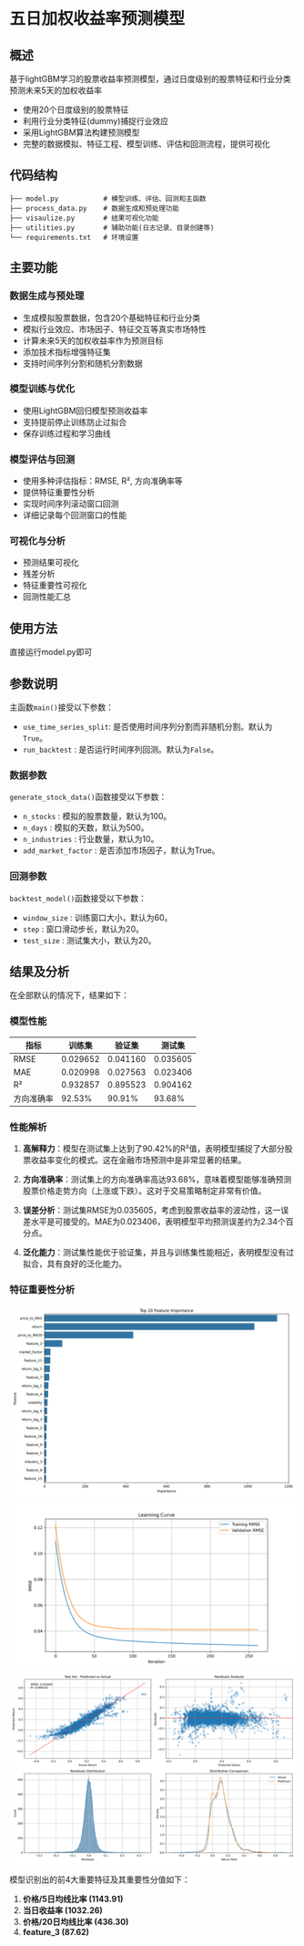 # 五日加权收益率预测模型

## 概述

基于lightGBM学习的股票收益率预测模型，通过日度级别的股票特征和行业分类预测未来5天的加权收益率

- 使用20个日度级别的股票特征
- 利用行业分类特征(dummy)捕捉行业效应
- 采用LightGBM算法构建预测模型
- 完整的数据模拟、特征工程、模型训练、评估和回测流程，提供可视化


## 代码结构

```
├── model.py           # 模型训练、评估、回测和主函数
├── process_data.py    # 数据生成和预处理功能
├── visaulize.py       # 结果可视化功能
├── utilities.py       # 辅助功能(日志记录、目录创建等)
└── requirements.txt   # 环境设置
```

## 主要功能

### 数据生成与预处理

- 生成模拟股票数据，包含20个基础特征和行业分类
- 模拟行业效应、市场因子、特征交互等真实市场特性
- 计算未来5天的加权收益率作为预测目标
- 添加技术指标增强特征集
- 支持时间序列分割和随机分割数据

### 模型训练与优化

- 使用LightGBM回归模型预测收益率
- 支持提前停止训练防止过拟合
- 保存训练过程和学习曲线

### 模型评估与回测

- 使用多种评估指标：RMSE, R², 方向准确率等
- 提供特征重要性分析
- 实现时间序列滚动窗口回测
- 详细记录每个回测窗口的性能

### 可视化与分析

- 预测结果可视化
- 残差分析
- 特征重要性可视化
- 回测性能汇总

## 使用方法

直接运行model.py即可

## 参数说明

主函数`main()`接受以下参数：

- `use_time_series_split`: 是否使用时间序列分割而非随机分割。默认为`True`。
- `run_backtest` : 是否运行时间序列回测。默认为`False`。

### 数据参数

`generate_stock_data()`函数接受以下参数：

- `n_stocks` : 模拟的股票数量，默认为100。
- `n_days` : 模拟的天数，默认为500。
- `n_industries` : 行业数量，默认为10。
- `add_market_factor` : 是否添加市场因子，默认为True。

### 回测参数

`backtest_model()`函数接受以下参数：

- `window_size` : 训练窗口大小，默认为60。
- `step` : 窗口滑动步长，默认为20。
- `test_size` : 测试集大小，默认为20。

## 结果及分析
在全部默认的情况下，结果如下：

### 模型性能

| 指标 | 训练集 | 验证集 | 测试集 |
|------|--------|--------|--------|
| RMSE | 0.029652 | 0.041160 | 0.035605 |
| MAE | 0.020998 | 0.027563 | 0.023406 |
| R² | 0.932857 | 0.895523 | 0.904162 |
| 方向准确率 | 92.53% | 90.91% | 93.68% |

### 性能解析

1. **高解释力**：模型在测试集上达到了90.42%的R²值，表明模型捕捉了大部分股票收益率变化的模式。这在金融市场预测中是非常显著的结果。

2. **方向准确率**：测试集上的方向准确率高达93.68%，意味着模型能够准确预测股票价格走势方向（上涨或下跌）。这对于交易策略制定非常有价值。

3. **误差分析**：测试集RMSE为0.035605，考虑到股票收益率的波动性，这一误差水平是可接受的。MAE为0.023406，表明模型平均预测误差约为2.34个百分点。

4. **泛化能力**：测试集性能优于验证集，并且与训练集性能相近，表明模型没有过拟合，具有良好的泛化能力。

### 特征重要性分析

![特征重要性](show/feature_importance.png)
![学习曲线](show/learning_curve.png)
![预测结果](show/prediction_results.png)


模型识别出的前4大重要特征及其重要性分值如下：

1. **价格/5日均线比率 (1143.91)**
2. **当日收益率 (1032.26)**
3. **价格/20日均线比率 (436.30)**
4. **feature_3 (87.62)**


